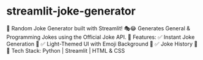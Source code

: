 # streamlit-joke-generator
🚀 Random Joke Generator built with Streamlit! 🎭😂 Generates General &amp; Programming Jokes using the Official Joke API.  🔹 Features: ✅ Instant Joke Generation 🎉 ✅ Light-Themed UI with Emoji Background 🌟 ✅ Joke History 📜  📌 Tech Stack: Python | Streamlit | HTML &amp; CSS
